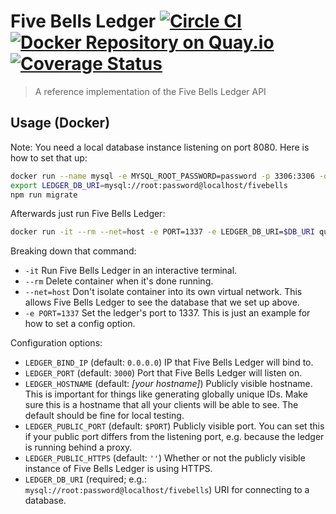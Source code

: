 # Five Bells Ledger [![Circle CI](https://circleci.com/gh/ripple/five-bells-ledger/tree/master.svg?style=svg&circle-token=e31b3ba89c015bf7f1c6de9f5156e7daa32fd793)](https://circleci.com/gh/ripple/five-bells-ledger/tree/master) [![Docker Repository on Quay.io](https://quay.io/repository/ripple/five-bells-ledger/status?token=5d3a0893-14d4-4392-8a86-9fcc484c43c3 "Docker Repository on Quay.io")](https://quay.io/repository/ripple/five-bells-ledger) [![Coverage Status](https://coveralls.io/repos/ripple/five-bells-ledger/badge.svg?branch=master&t=oMxPKt)](https://coveralls.io/r/ripple/five-bells-ledger?branch=master)

> A reference implementation of the Five Bells Ledger API

## Usage (Docker)

Note: You need a local database instance listening on port 8080. Here is how to set that up:

``` sh
docker run --name mysql -e MYSQL_ROOT_PASSWORD=password -p 3306:3306 -d mysql
export LEDGER_DB_URI=mysql://root:password@localhost/fivebells
npm run migrate
```

Afterwards just run Five Bells Ledger:

``` sh
docker run -it --rm --net=host -e PORT=1337 -e LEDGER_DB_URI=$DB_URI quay.io/ripple/five-bells-ledger
```

Breaking down that command:

* `-it` Run Five Bells Ledger in an interactive terminal.
* `--rm` Delete container when it's done running.
* `--net=host` Don't isolate container into its own virtual network. This allows Five Bells Ledger to see the database that we set up above.
* `-e PORT=1337` Set the ledger's port to 1337. This is just an example for how to set a config option.

Configuration options:

* `LEDGER_BIND_IP` (default: `0.0.0.0`) IP that Five Bells Ledger will bind to.
* `LEDGER_PORT` (default: `3000`) Port that Five Bells Ledger will listen on.
* `LEDGER_HOSTNAME` (default: *[your hostname]*) Publicly visible hostname. This is important for things like generating globally unique IDs. Make sure this is a hostname that all your clients will be able to see. The default should be fine for local testing.
* `LEDGER_PUBLIC_PORT` (default: `$PORT`) Publicly visible port. You can set this if your public port differs from the listening port, e.g. because the ledger is running behind a proxy.
* `LEDGER_PUBLIC_HTTPS` (default: `''`) Whether or not the publicly visible instance of Five Bells Ledger is using HTTPS.
* `LEDGER_DB_URI` (required; e.g.: `mysql://root:password@localhost/fivebells`) URI for connecting to a database.
